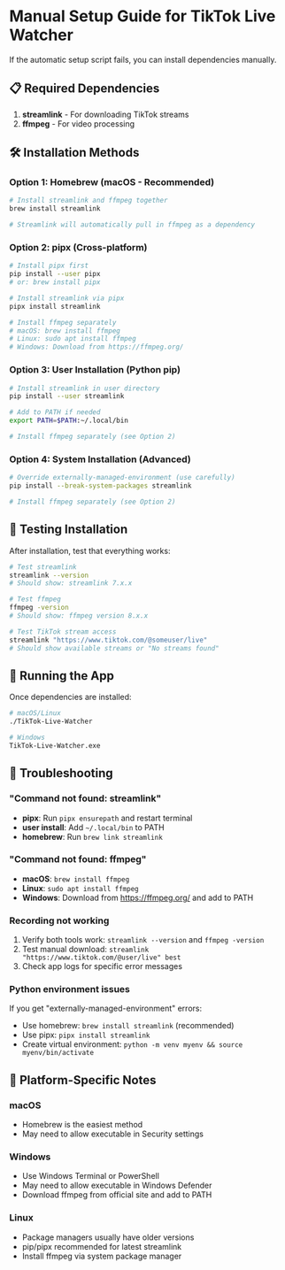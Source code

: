 # Manual Setup Guide for TikTok Live Watcher

If the automatic setup script fails, you can install dependencies manually.

## 📋 Required Dependencies

1. **streamlink** - For downloading TikTok streams
2. **ffmpeg** - For video processing

## 🛠️ Installation Methods

### Option 1: Homebrew (macOS - Recommended)
```bash
# Install streamlink and ffmpeg together
brew install streamlink

# Streamlink will automatically pull in ffmpeg as a dependency
```

### Option 2: pipx (Cross-platform)
```bash
# Install pipx first
pip install --user pipx
# or: brew install pipx

# Install streamlink via pipx
pipx install streamlink

# Install ffmpeg separately
# macOS: brew install ffmpeg
# Linux: sudo apt install ffmpeg
# Windows: Download from https://ffmpeg.org/
```

### Option 3: User Installation (Python pip)
```bash
# Install streamlink in user directory
pip install --user streamlink

# Add to PATH if needed
export PATH=$PATH:~/.local/bin

# Install ffmpeg separately (see Option 2)
```

### Option 4: System Installation (Advanced)
```bash
# Override externally-managed-environment (use carefully)
pip install --break-system-packages streamlink

# Install ffmpeg separately (see Option 2)
```

## 🧪 Testing Installation

After installation, test that everything works:

```bash
# Test streamlink
streamlink --version
# Should show: streamlink 7.x.x

# Test ffmpeg
ffmpeg -version
# Should show: ffmpeg version 8.x.x

# Test TikTok stream access
streamlink "https://www.tiktok.com/@someuser/live"
# Should show available streams or "No streams found"
```

## 🚀 Running the App

Once dependencies are installed:

```bash
# macOS/Linux
./TikTok-Live-Watcher

# Windows
TikTok-Live-Watcher.exe
```

## 🔧 Troubleshooting

### "Command not found: streamlink"
- **pipx**: Run `pipx ensurepath` and restart terminal
- **user install**: Add `~/.local/bin` to PATH
- **homebrew**: Run `brew link streamlink`

### "Command not found: ffmpeg"
- **macOS**: `brew install ffmpeg`
- **Linux**: `sudo apt install ffmpeg`
- **Windows**: Download from https://ffmpeg.org/ and add to PATH

### Recording not working
1. Verify both tools work: `streamlink --version` and `ffmpeg -version`
2. Test manual download: `streamlink "https://www.tiktok.com/@user/live" best`
3. Check app logs for specific error messages

### Python environment issues
If you get "externally-managed-environment" errors:
- Use homebrew: `brew install streamlink` (recommended)
- Use pipx: `pipx install streamlink`
- Create virtual environment: `python -m venv myenv && source myenv/bin/activate`

## 📱 Platform-Specific Notes

### macOS
- Homebrew is the easiest method
- May need to allow executable in Security settings

### Windows
- Use Windows Terminal or PowerShell
- May need to allow executable in Windows Defender
- Download ffmpeg from official site and add to PATH

### Linux
- Package managers usually have older versions
- pip/pipx recommended for latest streamlink
- Install ffmpeg via system package manager